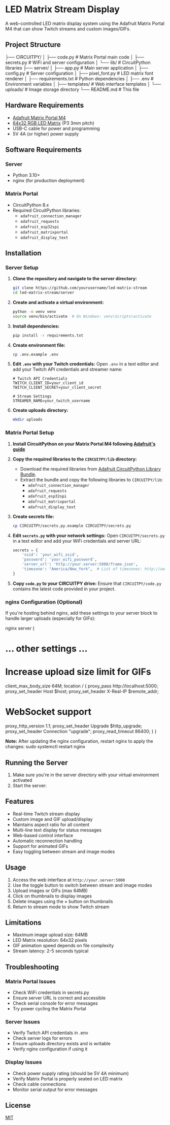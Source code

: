 # LED Matrix Stream Display

A web-controlled LED matrix display system using the Adafruit Matrix Portal M4 that can show Twitch streams and custom images/GIFs.

## Project Structure 
├── CIRCUITPY/
│ ├── code.py # Matrix Portal main code
│ ├── secrets.py # WiFi and server configuration
│ └── lib/ # CircuitPython libraries
├── server/
│ ├── app.py # Main server application
│ ├── config.py # Server configuration
│ ├── pixel_font.py # LED matrix font renderer
│ ├── requirements.txt # Python dependencies
│ ├── .env # Environment variables
│ ├── templates/ # Web interface templates
│ └── uploads/ # Image storage directory
└── README.md # This file


## Hardware Requirements

- [Adafruit Matrix Portal M4](https://www.adafruit.com/product/4745)
- [64x32 RGB LED Matrix](https://www.adafruit.com/product/2278) (P3 3mm pitch)
- USB-C cable for power and programming
- 5V 4A (or higher) power supply

## Software Requirements

### Server
- Python 3.10+
- nginx (for production deployment)

### Matrix Portal
- CircuitPython 8.x
- Required CircuitPython libraries:
  - `adafruit_connection_manager`
  - `adafruit_requests`
  - `adafruit_esp32spi`
  - `adafruit_matrixportal`
  - `adafruit_display_text`

## Installation

### Server Setup

1. **Clone the repository and navigate to the server directory:**
    ```bash
    git clone https://github.com/yourusername/led-matrix-stream
    cd led-matrix-stream/server
    ```

2. **Create and activate a virtual environment:**
    ```bash
    python -m venv venv
    source venv/bin/activate  # On Windows: venv\Scripts\activate
    ```

3. **Install dependencies:**
    ```bash
    pip install -r requirements.txt
    ```

4. **Create environment file:**
    ```bash
    cp .env.example .env
    ```

5. **Edit `.env` with your Twitch credentials:**
    Open `.env` in a text editor and add your Twitch API credentials and streamer name:
    ```env
    # Twitch API Credentials
    TWITCH_CLIENT_ID=your_client_id
    TWITCH_CLIENT_SECRET=your_client_secret

    # Stream Settings
    STREAMER_NAME=your_twitch_username
    ```

6. **Create uploads directory:**
    ```bash
    mkdir uploads
    ```

### Matrix Portal Setup

1. **Install CircuitPython on your Matrix Portal M4 following [Adafruit's guide](https://learn.adafruit.com/adafruit-matrixportal-m4/install-circuitpython)**

2. **Copy the required libraries to the `CIRCUITPY/lib` directory:**
    - Download the required libraries from [Adafruit CircuitPython Library Bundle](https://circuitpython.org/libraries).
    - Extract the bundle and copy the following libraries to `CIRCUITPY/lib`:
      - `adafruit_connection_manager`
      - `adafruit_requests`
      - `adafruit_esp32spi`
      - `adafruit_matrixportal`
      - `adafruit_display_text`

3. **Create secrets file:**
    ```bash
    cp CIRCUITPY/secrets.py.example CIRCUITPY/secrets.py
    ```

4. **Edit `secrets.py` with your network settings:**
    Open `CIRCUITPY/secrets.py` in a text editor and add your WiFi credentials and server URL:
    ```python
    secrets = {
        'ssid': 'your_wifi_ssid',
        'password': 'your_wifi_password',
        'server_url': 'http://your.server:5000/frame.json',
        'timezone': "America/New_York",  # List of timezones: http://worldtimeapi.org/timezones
    }
    ```

5. **Copy `code.py` to your CIRCUITPY drive:**
    Ensure that `CIRCUITPY/code.py` contains the latest code provided in your project.

### nginx Configuration (Optional)

If you're hosting behind nginx, add these settings to your server block to handle larger uploads (especially for GIFs):

nginx
server {
# ... other settings ...
# Increase upload size limit for GIFs
client_max_body_size 64M;
location / {
proxy_pass http://localhost:5000;
proxy_set_header Host $host;
proxy_set_header X-Real-IP $remote_addr;
# WebSocket support
proxy_http_version 1.1;
proxy_set_header Upgrade $http_upgrade;
proxy_set_header Connection "upgrade";
proxy_read_timeout 86400;
}
}

**Note:** After updating the nginx configuration, restart nginx to apply the changes:
sudo systemctl restart nginx

## Running the Server

1. Make sure you're in the server directory with your virtual environment activated
2. Start the server:
## Features

- Real-time Twitch stream display
- Custom image and GIF upload/display
- Maintains aspect ratio for all content
- Multi-line text display for status messages
- Web-based control interface
- Automatic reconnection handling
- Support for animated GIFs
- Easy toggling between stream and image modes

## Usage

1. Access the web interface at `http://your.server:5000`
2. Use the toggle button to switch between stream and image modes
3. Upload images or GIFs (max 64MB)
4. Click on thumbnails to display images
5. Delete images using the × button on thumbnails
6. Return to stream mode to show Twitch stream

## Limitations

- Maximum image upload size: 64MB
- LED Matrix resolution: 64x32 pixels
- GIF animation speed depends on file complexity
- Stream latency: 2-5 seconds typical

## Troubleshooting

### Matrix Portal Issues
- Check WiFi credentials in secrets.py
- Ensure server URL is correct and accessible
- Check serial console for error messages
- Try power cycling the Matrix Portal

### Server Issues
- Verify Twitch API credentials in .env
- Check server logs for errors
- Ensure uploads directory exists and is writable
- Verify nginx configuration if using it

### Display Issues
- Check power supply rating (should be 5V 4A minimum)
- Verify Matrix Portal is properly seated on LED matrix
- Check cable connections
- Monitor serial output for error messages

## License

[MIT](https://choosealicense.com/licenses/mit/)
